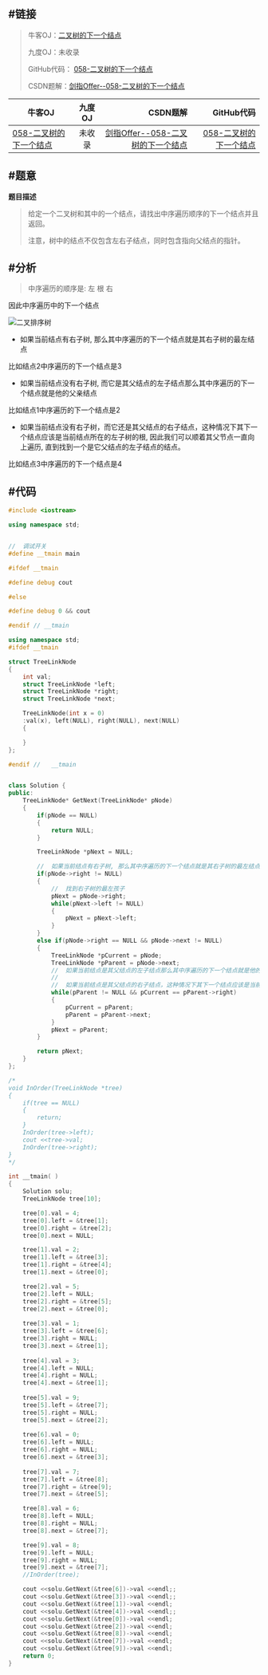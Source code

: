 #链接
------- 
>牛客OJ：[二叉树的下一个结点](http://www.nowcoder.com/practice/9023a0c988684a53960365b889ceaf5e?tpId=13&tqId=11210&rp=3&ru=%2Fta%2Fcoding-interviews&qru=%2Fta%2Fcoding-interviews%2Fquestion-ranking)
> 
>九度OJ：未收录
> 
>GitHub代码： [058-二叉树的下一个结点](https://github.com/gatieme/CodingInterviews/tree/master/058-二叉树的下一个结点)
>
>CSDN题解：[剑指Offer--058-二叉树的下一个结点](http://blog.csdn.net/gatieme/article/details/51620237)


| 牛客OJ | 九度OJ | CSDN题解 | GitHub代码 | 
| ------------- |:-------------:| -----:| -----:|
|[058-二叉树的下一个结点](http://www.nowcoder.com/practice/9023a0c988684a53960365b889ceaf5e?tpId=13&tqId=11210&rp=3&ru=%2Fta%2Fcoding-interviews&qru=%2Fta%2Fcoding-interviews%2Fquestion-ranking) | 未收录 | [剑指Offer--058-二叉树的下一个结点](http://blog.csdn.net/gatieme/article/details/51620237) | [058-二叉树的下一个结点](https://github.com/gatieme/CodingInterviews/tree/master/058-二叉树的下一个结点) |

#题意
-------

**题目描述**

>给定一个二叉树和其中的一个结点，请找出中序遍历顺序的下一个结点并且返回。
>
>注意，树中的结点不仅包含左右子结点，同时包含指向父结点的指针。



#分析
-------

>中序遍历的顺序是: 左 根 右

因此中序遍历中的下一个结点

![二叉排序树](./bst.png)

*    如果当前结点有右子树, 那么其中序遍历的下一个结点就是其右子树的最左结点
     
比如结点2中序遍历的下一个结点是3

*    如果当前结点没有右子树, 而它是其父结点的左子结点那么其中序遍历的下一个结点就是他的父亲结点

比如结点1中序遍历的下一个结点是2

*    如果当前结点没有右子树，而它还是其父结点的右子结点，这种情况下其下一个结点应该是当前结点所在的左子树的根, 因此我们可以顺着其父节点一直向上遍历, 直到找到一个是它父结点的左子结点的结点。

比如结点3中序遍历的下一个结点是4
 


#代码
-------

```cpp
#include <iostream>

using namespace std;


//  调试开关
#define __tmain main

#ifdef __tmain

#define debug cout

#else

#define debug 0 && cout

#endif // __tmain

using namespace std;
#ifdef __tmain

struct TreeLinkNode
{
    int val;
    struct TreeLinkNode *left;
    struct TreeLinkNode *right;
    struct TreeLinkNode *next;

    TreeLinkNode(int x = 0)
    :val(x), left(NULL), right(NULL), next(NULL)
    {

    }
};

#endif //   __tmain


class Solution {
public:
    TreeLinkNode* GetNext(TreeLinkNode* pNode)
    {
        if(pNode == NULL)
        {
            return NULL;
        }

        TreeLinkNode *pNext = NULL;

        //  如果当前结点有右子树, 那么其中序遍历的下一个结点就是其右子树的最左结点
        if(pNode->right != NULL)
        {
            //  找到右子树的最左孩子
            pNext = pNode->right;
            while(pNext->left != NULL)
            {
                pNext = pNext->left;
            }
        }
        else if(pNode->right == NULL && pNode->next != NULL)
        {
            TreeLinkNode *pCurrent = pNode;
            TreeLinkNode *pParent = pNode->next;
            //  如果当前结点是其父结点的左子结点那么其中序遍历的下一个结点就是他的父亲结点
            //  
            //  如果当前结点是其父结点的右子结点，这种情况下其下一个结点应该是当前结点所在的左子树的根, 因此我们可以顺着其父节点一直向上遍历, 直到找到一个是它父结点的左子结点的结点
            while(pParent != NULL && pCurrent == pParent->right)
            {
                pCurrent = pParent;
                pParent = pParent->next;
            }
            pNext = pParent;
        }

        return pNext;
    }
};

/*
void InOrder(TreeLinkNode *tree)
{
    if(tree == NULL)
    {
        return;
    }
    InOrder(tree->left);
    cout <<tree->val;
    InOrder(tree->right);
}
*/

int __tmain( )
{
    Solution solu;
    TreeLinkNode tree[10];

    tree[0].val = 4;
    tree[0].left = &tree[1];
    tree[0].right = &tree[2];
    tree[0].next = NULL;

    tree[1].val = 2;
    tree[1].left = &tree[3];
    tree[1].right = &tree[4];
    tree[1].next = &tree[0];

    tree[2].val = 5;
    tree[2].left = NULL;
    tree[2].right = &tree[5];
    tree[2].next = &tree[0];
    
    tree[3].val = 1;
    tree[3].left = &tree[6];
    tree[3].right = NULL;
    tree[3].next = &tree[1];
    
    tree[4].val = 3;
    tree[4].left = NULL;
    tree[4].right = NULL;
    tree[4].next = &tree[1];
    
    tree[5].val = 9;
    tree[5].left = &tree[7];
    tree[5].right = NULL;
    tree[5].next = &tree[2];
    
    tree[6].val = 0;
    tree[6].left = NULL;
    tree[6].right = NULL;
    tree[6].next = &tree[3];
    
    tree[7].val = 7;
    tree[7].left = &tree[8];
    tree[7].right = &tree[9];
    tree[7].next = &tree[5];

    tree[8].val = 6;
    tree[8].left = NULL;
    tree[8].right = NULL;
    tree[8].next = &tree[7];

    tree[9].val = 8;
    tree[9].left = NULL;
    tree[9].right = NULL;
    tree[9].next = &tree[7];
    //InOrder(tree);

    cout <<solu.GetNext(&tree[6])->val <<endl;;
    cout <<solu.GetNext(&tree[3])->val <<endl;;
    cout <<solu.GetNext(&tree[1])->val <<endl;
    cout <<solu.GetNext(&tree[4])->val <<endl;;
    cout <<solu.GetNext(&tree[0])->val <<endl;
    cout <<solu.GetNext(&tree[2])->val <<endl;
    cout <<solu.GetNext(&tree[8])->val <<endl;
    cout <<solu.GetNext(&tree[7])->val <<endl;    
    cout <<solu.GetNext(&tree[9])->val <<endl;
    return 0;
}
```
